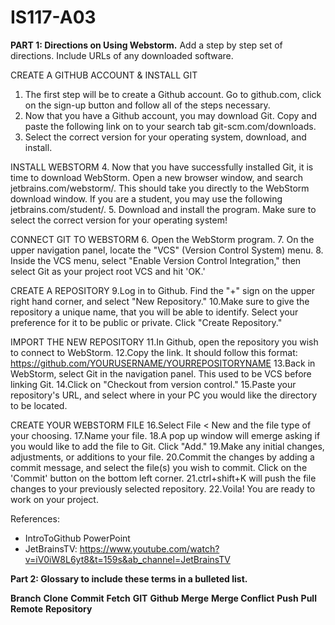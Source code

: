 # IS117-A03
**PART 1: Directions on Using Webstorm.**
Add a step by step set of directions. Include URLs of any downloaded software.

CREATE A GITHUB ACCOUNT & INSTALL GIT
1. The first step will be to create a Github account. Go to github.com, click on the sign-up button and follow all of the steps necessary.
2. Now that you have a Github account, you may download Git. Copy and paste the following link on to your search tab git-scm.com/downloads.
3. Select the correct version for your operating system, download, and install.

INSTALL WEBSTORM
4. Now that you have successfully installed Git, it is time to download WebStorm. Open a new browser window, and search jetbrains.com/webstorm/. This should take you directly to the WebStorm download window. If you are a student, you may use the following jetbrains.com/student/.
5. Download and install the program. Make sure to select the correct version for your operating system!

CONNECT GIT TO WEBSTORM
6. Open the WebStorm program.
7. On the upper navigation panel, locate the "VCS" (Version Control System) menu.
8. Inside the VCS menu, select "Enable Version Control Integration," then select Git as your project root VCS and hit 'OK.'

CREATE A REPOSITORY
9.Log in to Github. Find the "+" sign on the upper right hand corner, and select "New Repository."
10.Make sure to give the repository a unique name, that you will be able to identify. Select your preference for it to be public or private. Click "Create Repository."

IMPORT THE NEW REPOSITORY
11.In Github, open the repository you wish to connect to WebStorm. 
12.Copy the link. It should follow this format: https://github.com/YOURUSERNAME/YOURREPOSITORYNAME
13.Back in WebStorm, select Git in the navigation panel. This used to be VCS before linking Git. 
14.Click on "Checkout from version control."
15.Paste your repository's URL, and select where in your PC you would like the directory to be located.

CREATE YOUR WEBSTORM FILE
16.Select File < New and the file type of your choosing.
17.Name your file.
18.A pop up window will emerge asking if you would like to add the file to Git. Click "Add."
19.Make any initial changes, adjustments, or additions to your file.
20.Commit the changes by adding a commit message, and select the file(s) you wish to commit. Click on the 'Commit' button on the bottom left corner.
21.ctrl+shift+K will push the file changes to your previously selected repository.
22.Voila! You are ready to work on your project.

References:
- IntroToGithub PowerPoint
- JetBrainsTV: https://www.youtube.com/watch?v=iV0iW8L6yt8&t=159s&ab_channel=JetBrainsTV

**Part 2: Glossary to include these terms in a bulleted list.**

**Branch**
**Clone**
**Commit**
**Fetch**
**GIT**
**Github**
**Merge**
**Merge Conflict**
**Push**
**Pull**
**Remote**
**Repository**
